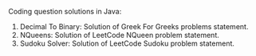 Coding question solutions in Java:

1. Decimal To Binary:
   Solution of Greek For Greeks problems statement.
2. NQueens:
   Solution of LeetCode NQueen problem statement.
3. Sudoku Solver:
   Solution of LeetCode Sudoku problem statement.
